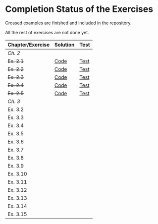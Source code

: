 # Completion Status of the Exercises

Crossed examples are finished and included in the repository.

All the rest of exercises are not done yet.

| **Chapter/Exercise** | **Solution** | **Test** |
| ---------------- | ---- | ---- | 
| *Ch. 2*          |      |      | 
| ~~Ex. 2.1~~| [Code](https://github.com/iht/fpinscala/blob/master/src/main/scala/chap02/ex01.scala) | [Test](https://github.com/iht/fpinscala/blob/master/src/test/scala/chap02/ex01Spec.scala)|
| ~~Ex. 2.2~~|[Code](https://github.com/iht/fpinscala/blob/master/src/main/scala/chap02/ex02.scala) | [Test](https://github.com/iht/fpinscala/blob/master/src/test/scala/chap02/ex02Spec.scala)|
| ~~Ex. 2.3~~|[Code](https://github.com/iht/fpinscala/blob/master/src/main/scala/chap02/ex03.scala) | [Test](https://github.com/iht/fpinscala/blob/master/src/test/scala/chap02/ex03Spec.scala)|
| ~~Ex. 2.4~~|[Code](https://github.com/iht/fpinscala/blob/master/src/main/scala/chap02/ex04.scala) | [Test](https://github.com/iht/fpinscala/blob/master/src/test/scala/chap02/ex04Spec.scala)|
| ~~Ex. 2.5~~|[Code](https://github.com/iht/fpinscala/blob/master/src/main/scala/chap02/ex05.scala) | [Test](https://github.com/iht/fpinscala/blob/master/src/test/scala/chap02/ex05Spec.scala)|
|*Ch. 3*            |      |      |
|Ex. 3.2 |   |   |
|Ex. 3.3 |   |   |
|Ex. 3.4 |   |   |
|Ex. 3.5 |   |   |
|Ex. 3.6 |   |   |
|Ex. 3.7 |   |   |
|Ex. 3.8 |   |   |
|Ex. 3.9 |   |   |
|Ex. 3.10 |   |   |
|Ex. 3.11 |   |   |
|Ex. 3.12 |   |   |
|Ex. 3.13 |   |   |
|Ex. 3.14 |   |   |
|Ex. 3.15 |   |   |















